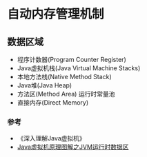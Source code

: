# 自动内存管理机制

## 数据区域

- 程序计数器(Program Counter Register)
- Java虚拟机栈(Java Virtual Machine Stacks)
- 本地方法栈(Native Method Stack)
- Java堆(Java Heap)
- 方法区(Method Area) 运行时常量池
- 直接内存(Direct Memory)


### 参考
- 《深入理解Java虚拟机》
-  [Java虚拟机原理图解之JVM运行时数据区](https://blog.csdn.net/luanlouis/article/details/40043991)

